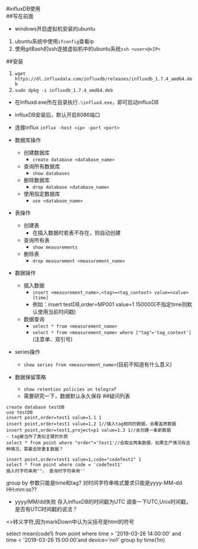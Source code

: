 #influxDB使用  
##写在前面
- windows开启虚拟机安装的ubuntu
1. ubuntu系统中使用`ifconfig`查看ip
2. 使用gitBash的ssh连接虚拟机中的ubuntu系统`ssh <user>@<IP>`

##安装
1. `wget https://dl.influxdata.com/influxdb/releases/influxdb_1.7.4_amd64.deb`
2. `sudo dpkg -i influxdb_1.7.4_amd64.deb`
- 在Influxd.exe所在目录执行`.\influxd.exe`，即可启动influxDB


- influxDB安装后，默认开启8086端口
- 连接influx `influx -host <ip> -port <port>`
- 数据库操作
   - 创建数据库
      - `create database <database_name>`
   - 查询所有数据库
      - `show databases`
   - 删除数据库
      - `drop database <database_name>`
   - 使用指定数据库
      - `use <database_name>`
- 表操作
   - 创建表
      - 在插入数据时若表不存在，则自动创建
   - 查询所有表
      - `show measurements`
   - 删除表
      - `drop measurement <measurement_name>`
- 数据操作
   - 插入数据
      - `insert <measurement_name>,<tag>=<tag_context> value=<value> [time]`
      - 例如：insert testDB,order=MP001 value=1 150000(不指定time则默认使用当前时间戳)
   - 数据查询
      - `select * from <measurement_name>`
      - `select * from <measurement_name> where ["tag"='tag_context']`(注意单、双引号)
- series操作
   - `show series from <measurement_name>`(目前不知道有什么意义)
- 数据保留策略
   - `show retention policies on telegraf`
   - 需要研究一下，数据默认永久保存
##疑问列表
```
create database testDB
use testDB
insert point,order=test1 value=1.1 1
insert point,order=test1 value=1.2 1//插入tag相同的数据，会覆盖原数据
insert point,order=test1,project=p1 value=1.3 1//会创建一条新数据
- tag被当作了类似主键的东西
select * from point where "order"='test1'//会取出两条数据，如果生产情况有这种情况，需要去除重复数据？

insert point,order=test1 value=1,code="codeTest1" 1
select * from point where code = 'codeTest1'
插入时字符串用""， 查询时字符串用''
```
group by 参数只能是time和tag?
对时间字符串格式要求只能是yyyy-MM-dd HH:mm:ss??
- yyyy/MM/dd失败
存入influxDB的时间戳为UTC
调查一下UTC,Unix时间戳，是否有UTC时间戳的说法？

&lt;&gt;转义字符,因为markDown中认为尖括号是html的符号

select mean(code1) from point where time > '2019-03-26 14:00:00' and time < '2019-03-26 15:00:00'and device='no1' group by time(1m)